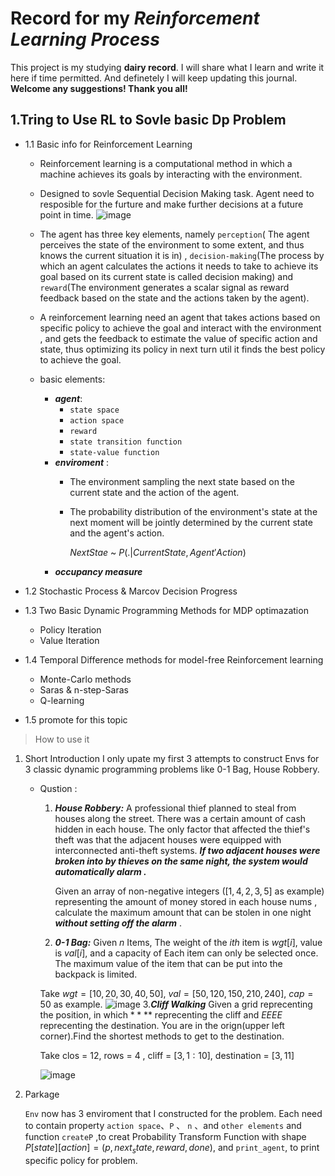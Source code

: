 # Record for my _Reinforcement Learning Process_
  This project is my studying **dairy record**. I will share what I learn and write it here if time permitted. And definetely I will keep updating this journal.
  **Welcome any suggestions! Thank you all!**  
## 1.Tring to Use RL to Sovle basic Dp Problem

  - 1.1 Basic info for Reinforcement Learning

    - Reinforcement learning is a computational method in which a machine achieves its goals by interacting with the environment.
    - Designed to sovle Sequential Decision Making task. Agent need to resposible for the furture and make further decisions at a future point in time.
      ![image](https://github.com/user-attachments/assets/86edc2d5-6c83-43bd-b6b1-28324b591e26)
    - The agent has three key elements, namely `perception`( The agent perceives the state of the environment to some extent, and thus knows the current situation it is in) , `decision-making`(The process by which an agent calculates the actions it needs to take to achieve its goal based on its current state is called decision making) and `reward`(The environment generates a scalar signal as reward feedback based on the state and the actions taken by the agent).

    - A reinforcement learning need an agent that takes actions based on specific policy to achieve the goal and interact with the environment , and gets the feedback to estimate the value of specific action and state, thus optimizing its policy in next turn util it finds the best policy to achieve the goal.
    - basic elements:
        - _**agent**_:
          - `state space`
          - `action space`
          - `reward`
          - `state transition function`
          - `state-value function`
        - _**enviroment**_ :
          - The environment sampling the next state based on the current state and the action of the agent.
          - The probability distribution of the environment's state at the next moment will be jointly determined by the current state and the agent's action.

            $Next Stae$ ~  $P(.|Current State, Agent' Action)$
        - _**occupancy measure**_
  - 1.2 Stochastic Process & Marcov Decision Progress

  - 1.3 Two Basic Dynamic Programming Methods for MDP optimazation
      - Policy Iteration
      - Value Iteration 

  - 1.4 Temporal Difference methods for model-free Reinforcement learning
      - Monte-Carlo methods
      - Saras & n-step-Saras
      - Q-learning

  - 1.5 promote for this topic

> How to use it
1. Short Introduction
   I only upate my first 3 attempts to construct Envs for 3 classic dynamic programming problems like 0-1 Bag, House Robbery.
    - Qustion :
      1. _**House Robbery:**_
         A professional thief planned to steal from houses along the street. There was a certain amount of cash hidden in each house. The only factor that affected the thief's theft was that the adjacent houses were   equipped with interconnected anti-theft systems. _**If two adjacent houses were broken into by thieves on the same night, the system would automatically alarm .**_
         
         Given an array of non-negative integers ($[1,4,2,3,5]$ as example) representing the amount of money stored in each house nums , calculate the maximum amount that can be stolen in one night _**without setting off the alarm**_ .
      2. _**0-1 Bag:**_
        Given $n$ Items, The weight of the $ith$ item is $wgt[i]$, value is $val[i]$, and a capacity of Each item can only be selected once. The maximum value of the item that can be put into the backpack is limited.

        Take $wgt = [10,20,30,40,50]$, $val = [50,120,150,210,240]$, $cap = 50$ as example.
        ![image](https://github.com/user-attachments/assets/e915fa6a-5537-459c-92e0-b49b3b9d2ff9)
      3._**Cliff Walking**_
        Given a grid reprecenting the position, in which $****$ reprecenting the cliff and $EEEE$ reprecenting the destination. You are in the orign(upper left corner).Find the shortest methods to get to the destination.

        Take clos = $12$, rows = $4$ , cliff = $[3,1:10]$, destination = $[3,11]$
   
        ![image](https://github.com/user-attachments/assets/4eb8a4df-4dd6-4250-bc81-0dccd953aa70)

2. Parkage

   `Env` now has 3 enviroment that I constructed for the problem. Each need to contain property `action space`、`P` 、 `n` 、and `other elements` and function `createP` ,to creat Probability Transform Function with shape $P[state][action] = (p,next_state,reward,done)$, and `print_agent`, to print specific policy for problem.


        
      
      
         
    
